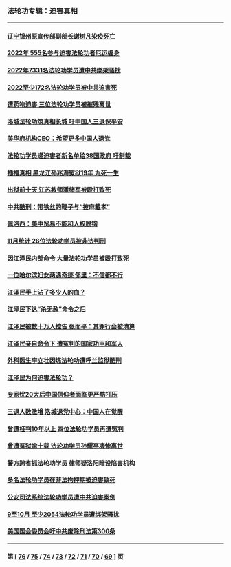 ### 法轮功专辑：迫害真相
---
#### [辽宁锦州原宣传部副部长谢树凡染疫死亡](../../pages/nf4379/n13904044.md?01150430) 
#### [2022年 555名参与迫害法轮功者厄运缠身](../../pages/nf4379/n13903134.md?01150430) 
#### [2022年7331名法轮功学员遭中共绑架骚扰](../../pages/nf4379/n13901725.md?01150430) 
#### [2022至少172名法轮功学员被中共迫害死](../../pages/nf4379/n13900831.md?01150430) 
#### [遭药物迫害 三位法轮功学员被摧残离世](../../pages/nf4379/n13893822.md?01150430) 
#### [洛城法轮功筑真相长城 吁中国人三退保平安](../../pages/nf4379/n13892471.md?01150430) 
#### [美华府机构CEO：希望更多中国人退党](../../pages/nf4379/n13890897.md?01150430) 
#### [法轮功学员递迫害者新名单给38国政府 吁制裁](../../pages/nf4379/n13891149.md?01150430) 
#### [插播真相 黑龙江孙兆海冤狱19年 九死一生](../../pages/nf4379/n13889193.md?01150430) 
#### [出狱前十天 江苏教师潘绪军被殴打致死](../../pages/nf4379/n13888230.md?01150430) 
#### [中共酷刑：带铁丝的鞭子与“披麻戴孝”](../../pages/nf4379/n13887863.md?01150430) 
#### [佩洛西：美中贸易不能和人权脱钩](../../pages/nf4379/n13884884.md?01150430) 
#### [11月统计 26位法轮功学员被非法判刑](../../pages/nf4379/n13884724.md?01150430) 
#### [因江泽民内部命令 大量法轮功学员被殴打致死](../../pages/nf4379/n13877409.md?01150430) 
#### [一位哈尔滨妇女两遇奇迹 邻里：不信都不行](../../pages/nf4379/n13878017.md?01150430) 
#### [江泽民手上沾了多少人的血？](../../pages/nf4379/n13880318.md?01150430) 
#### [江泽民下达“杀无赦”命令之后](../../pages/nf4379/n13878084.md?01150430) 
#### [江泽民被数十万人控告 张而平：其罪行会被清算](../../pages/nf4379/n13878074.md?01150430) 
#### [江泽民亲自命令下 遭冤判的国家功臣和军人](../../pages/nf4379/n13876685.md?01150430) 
#### [外科医生李立壮因炼法轮功遭呼兰监狱酷刑](../../pages/nf4379/n13875403.md?01150430) 
#### [江泽民为何迫害法轮功？](../../pages/nf4379/n13876324.md?01150430) 
#### [专家忧20大后中国信仰者面临更严酷打压](../../pages/nf4379/n13874993.md?01150430) 
#### [三退人数激增 洛城退党中心：中国人在觉醒](../../pages/nf4379/n13874224.md?01150430) 
#### [曾遭枉判10年以上 四位法轮功学员再遭冤判](../../pages/nf4379/n13872398.md?01150430) 
#### [曾遭冤狱逾十载 法轮功学员孙耀亭凄惨离世](../../pages/nf4379/n13871692.md?01150430) 
#### [警方跨省抓法轮功学员 律师疑洛阳暗设陷害机构](../../pages/nf4379/n13870178.md?01150430) 
#### [多名法轮功学员在非法拘押期被迫害致死](../../pages/nf4379/n13870463.md?01150430) 
#### [公安司法系统法轮功学员遭中共迫害案例](../../pages/nf4379/n13869580.md?01150430) 
#### [9至10月 至少2054法轮功学员遭绑架骚扰](../../pages/nf4379/n13867111.md?01150430) 
#### [美国国会委员会吁中共废除刑法第300条](../../pages/nf4379/n13868121.md?01150430) 

---
#### 第 [ [76](./76.md?01150430) / [75](./75.md?01150430) / [74](./74.md?01150430) / [73](./73.md?01150430) / [72](./72.md?01150430) / [71](./71.md?01150430) / [70](./70.md?01150430) / [69](./69.md?01150430) ] 页
